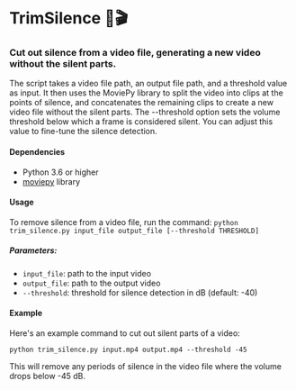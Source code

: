 # TrimSilence 🤫🎬
### Cut out silence from a video file, generating a new video without the silent parts.

The script takes a video file path, an output file path, and a threshold value as input. It then uses the MoviePy library to split the video into clips at the points of silence, and concatenates the remaining clips to create a new video file without the silent parts. The --threshold option sets the volume threshold below which a frame is considered silent. You can adjust this value to fine-tune the silence detection.

#### Dependencies
- Python 3.6 or higher
- [moviepy](https://pypi.org/project/moviepy/) library

#### Usage
To remove silence from a video file, run the command:
`python trim_silence.py input_file output_file [--threshold THRESHOLD]`

##### Parameters:
- `input_file`: path to the input video
- `output_file`: path to the output video
- `--threshold`: threshold for silence detection in dB (default: -40)

#### Example

Here's an example command to cut out silent parts of a video:

`python trim_silence.py input.mp4 output.mp4 --threshold -45`

This will remove any periods of silence in the video file where the volume drops below -45 dB.
